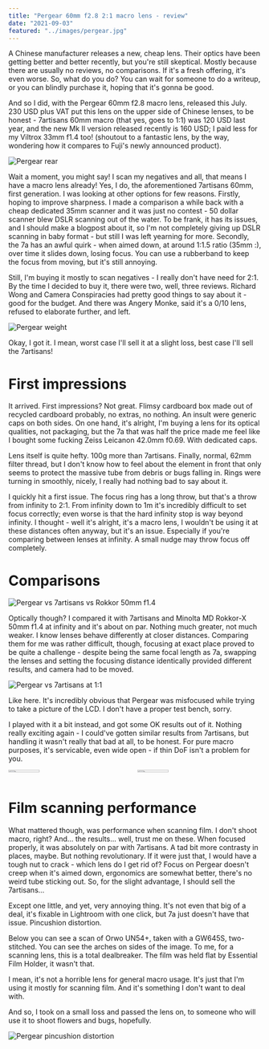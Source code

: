 ```yaml
---
title: "Pergear 60mm f2.8 2:1 macro lens - review"
date: "2021-09-03"
featured: "../images/pergear.jpg"
---
```


A Chinese manufacturer releases a new, cheap lens. Their optics have been getting better and better recently, but you're still skeptical. Mostly because there are usually no reviews, no comparisons. If it's a fresh offering, it's even worse. So, what do you do? You can wait for someone to do a writeup, or you can blindly purchase it, hoping that it's gonna be good.

And so I did, with the Pergear 60mm f2.8 macro lens, released this July. 230 USD plus VAT put this lens on the upper side of Chinese lenses, to be honest - 7artisans 60mm macro (that yes, goes to 1:1) was 120 USD last year, and the new Mk II version released recently is 160 USD; I paid less for my Viltrox 33mm f1.4 too! (shoutout to a fantastic lens, by the way, wondering how it compares to Fuji's newly announced product).

![Pergear rear](../images/pergear/pergearrear.jpg)

Wait a moment, you might say! I scan my negatives and all, that means I have a macro lens already! Yes, I do, the aforementioned 7artisans 60mm, first generation. I was looking at other options for few reasons. Firstly, hoping to improve sharpness. I made a comparison a while back with a cheap dedicated 35mm scanner and it was just no contest - 50 dollar scanner blew DSLR scanning out of the water. To be frank, it has its issues, and I should make a blogpost about it, so I'm not completely giving up DSLR scanning in baby format - but still I was left yearning for more. Secondly, the 7a has an awful quirk - when aimed down, at around 1:1.5 ratio (35mm :), over time it slides down, losing focus. You can use a rubberband to keep the focus from moving, but it's still annoying.

Still, I'm buying it mostly to scan negatives - I really don't have need for 2:1. By the time I decided to buy it, there were two, well, three reviews. Richard Wong and Camera Conspiracies had pretty good things to say about it - good for the budget. And there was Angery Monke, said it's a 0/10 lens, refused to elaborate further, and left.

![Pergear weight](../images/pergear/pgweight.jpg)

Okay, I got it. I mean, worst case I'll sell it at a slight loss, best case I'll sell the 7artisans!

# First impressions

It arrived. First impressions? Not great. Flimsy cardboard box made out of recycled cardboard probably, no extras, no nothing. An insult were generic caps on both sides. On one hand, it's alright, I'm buying a lens for its optical qualities, not packaging, but the 7a that was half the price made me feel like I bought some fucking Zeiss Leicanon 42.0mm f0.69. With dedicated caps.

Lens itself is quite hefty. 100g more than 7artisans. Finally, normal, 62mm filter thread, but I don't know how to feel about the element in front that only seems to protect the massive tube from debris or bugs falling in. Rings were turning in smoothly, nicely, I really had nothing bad to say about it.

I quickly hit a first issue. The focus ring has a long throw, but that's a throw from infinity to 2:1. From infinity down to 1m it's incredibly difficult to set focus correctly; even worse is that the hard infinity stop is way beyond infinity. I thought - well it's alright, it's a macro lens, I wouldn't be using it at these distances often anyway, but it's an issue. Especially if you're comparing between lenses at infinity. A small nudge may throw focus off completely.

# Comparisons

![Pergear vs 7artisans vs Rokkor 50mm f1.4](../images/pergear/comparison-inf-center.jpg)

Optically though? I compared it with 7artisans and Minolta MD Rokkor-X 50mm f1.4 at infinity and it's about on par. Nothing much greater, not much weaker. I know lenses behave differently at closer distances. Comparing them for me was rather difficult, though, focusing at exact place proved to be quite a challenge - despite being the same focal length as 7a, swapping the lenses and setting the focusing distance identically provided different results, and camera had to be moved.

![Pergear vs 7artisans at 1:1](../images/pergear/comparison-11-center.jpg)

Like here. It's incredibly obvious that Pergear was misfocused while trying to take a picture of the LCD. I don't have a proper test bench, sorry. 

I played with it a bit instead, and got some OK results out of it. Nothing really exciting again - I could've gotten similar results from 7artisans, but handling it wasn't really that bad at all, to be honest. For pure macro purposes, it's servicable, even wide open - if thin DoF isn't a problem for you.

<div style="display:flex">
     <div style="flex:1;padding-left;">
          <img src="../images/pergear/pergearmacro.jpg" width="50%"/>
     </div>
     <div style="flex:1;padding-left:10px;">
          <img src="../images/pergear/pgkot.jpg" width="50%"/>
     </div>
</div>  

# Film scanning performance

What mattered though, was performance when scanning film. I don't shoot macro, right?
And... the results... well, trust me on these. When focused properly, it was absolutely on par with 7artisans. A tad bit more contrasty in places, maybe. But nothing revolutionary. If it were just that, I would have a tough nut to crack - which lens do I get rid of? Focus on Pergear doesn't creep when it's aimed down, ergonomics are somewhat better, there's no weird tube sticking out. So, for the slight advantage, I should sell the 7artisans...

Except one little, and yet, very annoying thing. It's not even that big of a deal, it's fixable in Lightroom with one click, but 7a just doesn't have that issue. Pincushion distortion.

Below you can see a scan of Orwo UN54+, taken with a GW645S, two-stitched. You can see the arches on sides of the image. To me, for a scanning lens, this is a total dealbreaker. The film was held flat by Essential Film Holder, it wasn't that.

I mean, it's not a horrible lens for general macro usage. It's just that I'm using it mostly for scanning film. And it's something I don't want to deal with.

And so, I took on a small loss and passed the lens on, to someone who will use it to shoot flowers and bugs, hopefully.

![Pergear pincushion distortion](../images/pergear/pincushion.png)